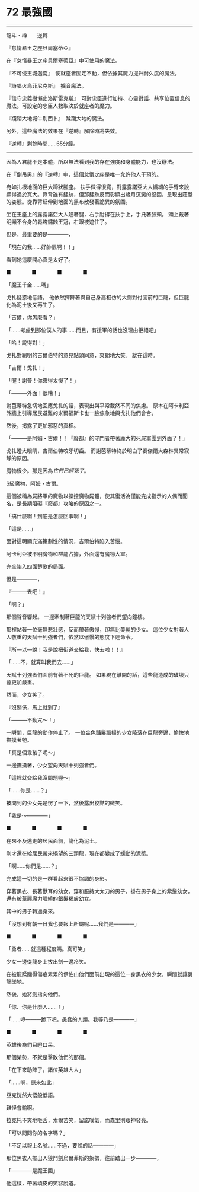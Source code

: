 # 72 最強國

---

龍斗・榊　　逆轉

『怠惰暴王之座貝爾塞蒂亞』

在『怠惰暴王之座貝爾塞蒂亞』中可使用的魔法。

『不可侵王城迦南』　使就座者固定不動，但依據其魔力提升耐久度的魔法。

『詩唱火鳥菲尼克斯』　擴音魔法。

『信守忠義樹懶史洛斯雷克斯』　可對忠臣進行加持、心靈對話、共享位置信息的魔法。可設定的忠臣人數取決於就座者的魔力。

『踐踏大地城牛別西卜』　蹂躪大地的魔法。

另外，這些魔法的效果在『逆轉』解除時將失效。

『逆轉』剩餘時間......65分鐘。

---

因為人君龍不是本體，所以無法看到我的存在強度和身體能力，也沒辦法。

在『倒吊男』的『逆轉』中，這個怠惰之座是唯一允許他人干預的。

宛如扎根地面的巨大蹄狀腳座。
扶手做得很寬，對露露諾亞大人纖細的手臂來說顯得過於寬大。靠背雖有鏽跡，但那鏽跡反而彰顯出歲月沉澱的堅固，呈現出莊嚴的姿態。從靠背延伸到地面的黑布散發著詭異的氛圍。

坐在王座上的露露諾亞大人翹著腿，右手肘撐在扶手上，手托著臉頰。
頭上戴著明顯不合身的鬆垮鏽蝕王冠，右眼被遮住了。

但是，最重要的是————，

「現在的我......好帥氣啊！！」

看到她這麼開心真是太好了。

■　　　　■　　　　■　　　　■

「魔王千金......嗎」

戈扎疑惑地低語。
他依然揮舞著與自己身高相仿的大劍對付面前的巨龍，但巨龍化為泥土後又再生了。

「吉爾，你怎麼看？」

「......考慮到那位僕人的事......而且，有援軍的話也沒理由拒絕吧」

「哈！說得對！」

戈扎對聰明的吉爾伯特的意見點頭同意，爽朗地大笑。
就在這時。

「吉爾！戈扎！」

「喔！謝普！你來得太慢了！」

「———外面！很糟！」

謝芭蒂特急切地回應戈扎的話，表現出與平常截然不同的焦慮。
原本在阿卡利亞外牆上引導居民避難的米爾福斯卡也一臉焦急地與戈扎他們會合。

然後，揭露了更加邪惡的真相。

「———是阿姆・古爾！！『廢都』的守門者帶著龐大的死屍軍團到外面了！」

戈扎瞪大眼睛，吉爾伯特咬牙切齒。
而謝芭蒂特終於明白了賽傑爾大森林異常寂靜的原因。

魔物很少。那是因為*它們已經死了*。

S級魔物，阿姆・古爾。

這個被稱為屍將軍的魔物以操控魔物屍體，使其復活為僅能完成指示的人偶而聞名，是長期阻礙『廢都』攻略的原因之一。

「搞什麼啊！到底是怎麼回事啊！」

「這是......」

面對這明顯充滿策劃性的情況，吉爾伯特陷入苦惱。

阿卡利亞被不明魔物和群龍占據，外面還有魔物大軍。

完全陷入四面楚歌的局面。

但是————，

『———去吧！』

「啊？」

那個聲音響起。
一邊牽制著巨龍的天賦十列強者們望向鐘樓。

那裡站著一位毫無悲壯感，反而帶著傲慢，卻無比美麗的少女。
這位少女對著人人敬重的天賦十列強者們，依然以傲慢的態度下達命令。

『所—以—說！我是說把街道交給我，快去啦！！』

「......不，就算叫我們去......」

天賦十列強者們面前有著不死的巨龍。
如果現在離開的話，這些龍造成的破壞只會更加嚴重。

然而，少女笑了。

『沒關係，馬上就到了』

「———不動咒～！」

一瞬間，巨龍的動作停止了。
一位金色豔髮飄揚的少女降落在巨龍旁邊，愉快地撫摸著牠。

「真是個乖孩子呢～」

一邊撫摸著，少女望向天賦十列強者們。

「這裡就交給我沒問題喔～」

「......你是......？」

被問到的少女先是愣了一下，然後露出狡黠的微笑。

「我是～————」

■　　　　■　　　　■　　　　■

在來不及逃走的居民面前，龍化為泥土。

剛才還在給居民帶來絕望的三頭龍，現在都變成了蠕動的泥漿。

「啊......你們是......？」

完成這一切的是一群看起來很不協調的身影。

穿著黑衣、長著獸耳的幼女。穿和服持大太刀的男子。掛在男子身上的紫髮幼女，還有被華麗魔力環繞的銀髮褐膚幼女。

其中的男子轉過身來。

「沒想到有朝一日我也要報上所屬呢......我們是————」

■　　　　■　　　　■　　　　■

「勇者......就這種程度嗎。真可笑」

少女一邊從龍身上拔出劍一邊冷笑。

在被龍蹂躪得傷痕累累的伊佐山他們面前出現的這位一身黑衣的少女，瞬間就讓翼龍墜地。

然後，她將劍指向他們。

「你、你是什麼人......！」

「......哼———跪下吧，愚蠢的人類。我等乃是————」

■　　　　■　　　　■　　　　■

英雄後裔們目瞪口呆。

那個架勢，不就是擊敗他們的那個。

「在下來助陣了，諸位英雄大人」

「......啊，原來如此」

亞克恍然大悟般低語。

難怪會輸啊。

拉克托不爽地咂舌，索爾苦笑，留諾嘆氣，而森里則眼神發亮。

「可以問問你的名字嗎？」

「不足以報上名號......不過，要說的話————」

那位黑衣人擺出人狼鬥劍烏爾菲斯的架勢，往前踏出一步————，

「————是魔王國」

他這樣，帶著頑皮的笑容說道。
